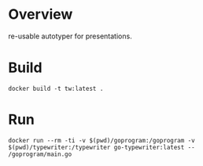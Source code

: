 # Overview

re-usable autotyper for presentations.

# Build

```shell script
docker build -t tw:latest .
```

# Run

```shell script
docker run --rm -ti -v $(pwd)/goprogram:/goprogram -v $(pwd)/typewriter:/typewriter go-typewriter:latest -- /goprogram/main.go
```
